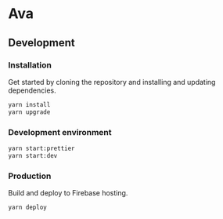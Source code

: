 # Ava

## Development

### Installation

Get started by cloning the repository and installing and updating dependencies.

```bash
yarn install
yarn upgrade
```

### Development environment

```bash
yarn start:prettier
yarn start:dev
```

### Production

Build and deploy to Firebase hosting.

```bash
yarn deploy
```